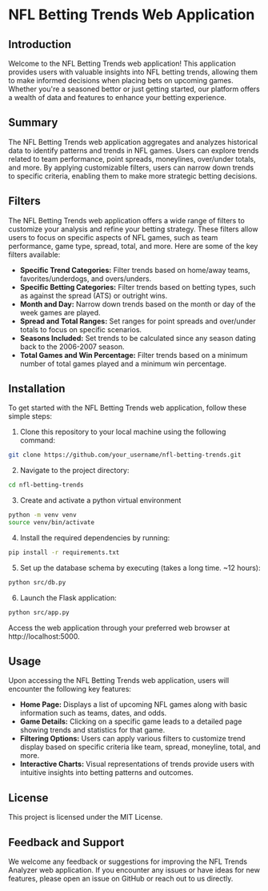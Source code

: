 # NFL Betting Trends Web Application

## Introduction
Welcome to the NFL Betting Trends web application! This application provides users with valuable insights into NFL betting trends, allowing them to make informed decisions when placing bets on upcoming games. Whether you're a seasoned bettor or just getting started, our platform offers a wealth of data and features to enhance your betting experience.

## Summary
The NFL Betting Trends web application aggregates and analyzes historical data to identify patterns and trends in NFL games. Users can explore trends related to team performance, point spreads, moneylines, over/under totals, and more. By applying customizable filters, users can narrow down trends to specific criteria, enabling them to make more strategic betting decisions.

## Filters
The NFL Betting Trends web application offers a wide range of filters to customize your analysis and refine your betting strategy. These filters allow users to focus on specific aspects of NFL games, such as team performance, game type, spread, total, and more. Here are some of the key filters available:

- **Specific Trend Categories:** Filter trends based on home/away teams, favorites/underdogs, and overs/unders.
- **Specific Betting Categories:** Filter trends based on betting types, such as against the spread (ATS) or outright wins.
- **Month and Day:** Narrow down trends based on the month or day of the week games are played.
- **Spread and Total Ranges:** Set ranges for point spreads and over/under totals to focus on specific scenarios.
- **Seasons Included:** Set trends to be calculated since any season dating back to the 2006-2007 season.
- **Total Games and Win Percentage:** Filter trends based on a minimum number of total games played and a minimum win percentage.

## Installation
To get started with the NFL Betting Trends web application, follow these simple steps:

1. Clone this repository to your local machine using the following command:
```bash
git clone https://github.com/your_username/nfl-betting-trends.git
```

2. Navigate to the project directory:
```bash
cd nfl-betting-trends
```

3. Create and activate a python virtual environment
```bash
python -m venv venv
source venv/bin/activate
```

4. Install the required dependencies by running:
```bash
pip install -r requirements.txt
```

5. Set up the database schema by executing (takes a long time. ~12 hours):
```bash
python src/db.py
```

6. Launch the Flask application:
```bash
python src/app.py
```
Access the web application through your preferred web browser at http://localhost:5000.

## Usage
Upon accessing the NFL Betting Trends web application, users will encounter the following key features:

- **Home Page:** Displays a list of upcoming NFL games along with basic information such as teams, dates, and odds.
- **Game Details:** Clicking on a specific game leads to a detailed page showing trends and statistics for that game.
- **Filtering Options:** Users can apply various filters to customize trend display based on specific criteria like team, spread, moneyline, total, and more.
- **Interactive Charts:** Visual representations of trends provide users with intuitive insights into betting patterns and outcomes.

## License
This project is licensed under the MIT License.

## Feedback and Support
We welcome any feedback or suggestions for improving the NFL Trends Analyzer web application. If you encounter any issues or have ideas for new features, please open an issue on GitHub or reach out to us directly.
